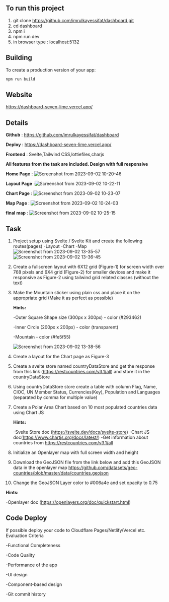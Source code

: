 ## To run this project 
1. git clone https://github.com/imrulkayessifat/dashboard.git
2. cd dashboard
3. npm i
4. npm run dev
5. in browser type :   localhost:5132

## Building

To create a production version of your app:

```bash
npm run build
```
## Website 
https://dashboard-seven-lime.vercel.app/

## Details

**Github** : https://github.com/imrulkayessifat/dashboard

**Deploy** : https://dashboard-seven-lime.vercel.app/

**Frontend** : Svelte,Tailwind CSS,lottiefiles,charjs

**All features from the task are included. Design with full responsive**

**Home Page** : ![Screenshot from 2023-09-02 10-20-46](https://github.com/imrulkayessifat/dashboard/assets/41978816/cdfc34be-143c-4a82-87fa-c35985164861)

**Layout Page** :![Screenshot from 2023-09-02 10-22-11](https://github.com/imrulkayessifat/dashboard/assets/41978816/b2616836-ce89-4748-b35f-80483b553d5d)

**Chart Page** : ![Screenshot from 2023-09-02 10-23-07](https://github.com/imrulkayessifat/dashboard/assets/41978816/548635f0-7e06-4a69-923e-0a2c53e7d302)

**Map Page** : ![Screenshot from 2023-09-02 10-24-03](https://github.com/imrulkayessifat/dashboard/assets/41978816/db7a66cd-5837-448b-a83d-3a097fd2c39a)

**final map** : ![Screenshot from 2023-09-02 10-25-15](https://github.com/imrulkayessifat/dashboard/assets/41978816/a150e54b-f6d3-4575-9b00-85662dd0e347)

## Task
1. Project setup using Svelte / Svelte Kit and create the following routes(pages)
  -Layout
  -Chart
  -Map
   ![Screenshot from 2023-09-02 13-35-57](https://github.com/imrulkayessifat/dashboard/assets/41978816/f6b9c4c4-4163-41b9-9ec0-542a97b921a7)
   ![Screenshot from 2023-09-02 13-36-45](https://github.com/imrulkayessifat/dashboard/assets/41978816/34d09194-5b89-40b3-ba42-aa3880e16f5b)

2. Create a fullscreen layout with 6X12 grid (Figure-1) for screen width over 768 pixels and 6X4
   grid (Figure-2) for smaller devices and make it responsive as Figure-2 using tailwind grid
   related classes (without the text)
   
3. Make the Mountain sticker using plain css and place it on the appropriate grid (Make it as
   perfect as possible)

   **Hints:**
   
   -Outer Square Shape size (300px x 300px) - color (#293462)
   
   -Inner Circle (200px x 200px) - color (transparent)
   
   -Mountain - color (#fe5f55)
   
   ![Screenshot from 2023-09-02 13-38-56](https://github.com/imrulkayessifat/dashboard/assets/41978816/5c65ca03-1c4e-4dd6-8045-6b58e481cb15)

5. Create a layout for the Chart page as Figure-3
   
6. Create a svelte store named countryDataStore and get the response from this link
(https://restcountries.com/v3.1/all) and store it in the countryDataStore

7. Using countryDataStore store create a table with column Flag, Name, CIOC, UN Member
Status, Currencies(Key), Population and Languages (separated by comma for multiple value)

8. Create a Polar Area Chart based on 10 most populated countries data using Chart JS
   
   **Hints:**
  
   -Svelte Store doc (https://svelte.dev/docs/svelte-store)
   -Chart JS doc(https://www.chartjs.org/docs/latest/)
   -Get information about countries from https://restcountries.com/v3.1/all

8. Initialize an Openlayer map with full screen width and height
 
9. Download the GeoJSON file from the link below and add this GeoJSON data in the openlayer
map
https://github.com/datasets/geo-countries/blob/master/data/countries.geojson

10. Change the GeoJSON Layer color to #006a4e and set opacity to 0.75
    
   **Hints:**
  
   -Openlayer doc (https://openlayers.org/doc/quickstart.html)


## Code Deploy

If possible deploy your code to Cloudflare Pages/Netlify/Vercel etc.
Evaluation Criteria

-Functional Completeness

-Code Quality

-Performance of the app

-UI design

-Component-based design

-Git commit history

